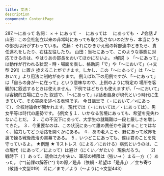 ```yaml
---
title: 文法：
description
component: ContentPage
---
```



287.～にあって
名詞： × ＋ にあって ・
  にあっては  
  にあっても ・
♪会話 ♪
山田：この会社創立以来の非常時にあっても取り乱さないのだから、本当にうちの部長は肝がすわっている。 佐藤：それにひきかえ他の幹部連中ときたら、責任逃れをしたり、右往左往したり。 山田：当社にあって、このような事態に対応できるのは、やはりあの部長をおいてほかにないよ。
♯解説 ♭
「～にあって」は動作が行われる状況・時・場面を表し、格助詞「で」や「～において」（→文型 291）に置き 換えることができます。しかし、この「～にあって」は「～において」より用法に制約があります。
例えば以下の用例ですが、「～にあって」は「自らの身が～に在って」という意味なので、上例のように特定の 場所を客観的に叙述するときは使えません。下例ではどちらも使えますが、「～において」は客観的立場に立った 叙述で、「～にあって」は話者自身が現代という時代に生きていて、その実感を述べる表現です。
今日講堂で（・において／×にあって）、全校討論会が開かれます。 現代では（・においては／・にあっては）、男女平等は時代の趨勢です。
§例文 §
１．いかなる苦境にあっても、希望を見失わないことだ。
２．この不況下にあって、大学生の就職難は一段と厳しさを増してきた。
３．今重要なのは、この状況にあって誰の責任かを論ずることではなく、協力してどう活路を開くかにある。
４．あの老人こそ、野にあって政界を裏で操る戦後政治の黒幕である。
５．いつどこにあっても、僕は君のことを見守っているよ。
★例題 ★
1)ストレス（による／における）病気というのは、この現代（にあって／によって）は避け（にくい／がたい）
現象だろう。      
2) 戦時下（ ）あって、議会は力を失い、軍部の権限は（強い→ ）まる一方（ ）あった。
(^^)前課の解答(^^)
1)の際／是非（依頼・希望は「是非」）／立ち寄り（敬語→文型019）
2)に／まで／よう（～ように→文型443）

